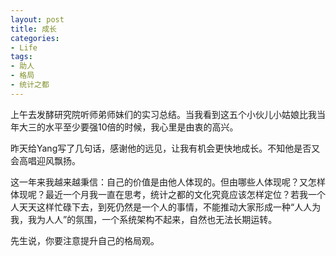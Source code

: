 ```yaml
---
layout: post
title: 成长
categories:
- Life
tags:
- 助人
- 格局
- 统计之都
---
```


上午去发酵研究院听师弟师妹们的实习总结。当我看到这五个小伙儿小姑娘比我当年大三的水平至少要强10倍的时候，我心里是由衷的高兴。

昨天给Yang写了几句话，感谢他的远见，让我有机会更快地成长。不知他是否又会高唱迎风飘扬。

这一年来我越来越秉信：自己的价值是由他人体现的。但由哪些人体现呢？又怎样体现呢？最近一个月我一直在思考，统计之都的文化究竟应该怎样定位？若我一个人天天这样忙碌下去，到死仍然是一个人的事情，不能推动大家形成一种“人人为我，我为人人”的氛围，一个系统架构不起来，自然也无法长期运转。

先生说，你要注意提升自己的格局观。
